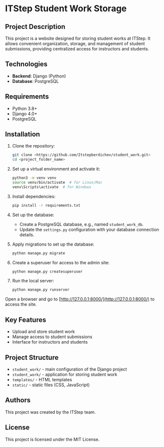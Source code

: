 # ITStep Student Work Storage

## Project Description
This project is a website designed for storing student works at ITStep. It allows convenient organization, storage, and management of student submissions, providing centralized access for instructors and students.

## Technologies
- **Backend**: Django (Python)
- **Database**: PostgreSQL

## Requirements
- Python 3.8+
- Django 4.0+
- PostgreSQL

## Installation

1. Clone the repository:
    ```bash
    git clone <https://github.com/Itstepberdichev/student_work.git>
    cd <project_folder_name>
    ```

2. Set up a virtual environment and activate it:
    ```bash
    python3 -m venv venv
    source venv/bin/activate  # for Linux/Mac
    venv\Scripts\activate  # for Windows
    ```

3. Install dependencies:
    ```bash
    pip install -r requirements.txt
    ```

4. Set up the database:
    - Create a PostgreSQL database, e.g., named `student_work_db`.
    - Update the `settings.py` configuration with your database connection details.

5. Apply migrations to set up the database:
    ```bash
    python manage.py migrate
    ```

6. Create a superuser for access to the admin site:
    ```bash
    python manage.py createsuperuser
    ```

7. Run the local server:
    ```bash
    python manage.py runserver
    ```

Open a browser and go to [http://127.0.0.1:8000/](http://127.0.0.1:8000/) to access the site.

## Key Features
- Upload and store student work
- Manage access to student submissions
- Interface for instructors and students

## Project Structure
- `student_work/` - main configuration of the Django project
- `student_work/` - application for storing student work
- `templates/` - HTML templates
- `static/` - static files (CSS, JavaScript)

## Authors
This project was created by the ITStep team.

## License
This project is licensed under the MIT License.
